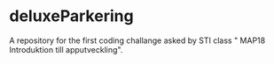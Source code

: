 # deluxeParkering
A repository for the first coding challange asked by STI class " MAP18 Introduktion till apputveckling".

